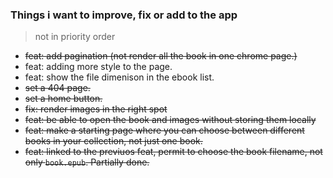 ### Things i want to improve, fix or add to the app  
> not in priority order  
  
- ~~feat: add pagination (not render all the book in one chrome page.)~~
- feat: adding more style to the page.
- feat: show the file dimenison in the ebook list.
- ~~set a 404 page.~~
- ~~set a home button.~~
- ~~fix: render images in the right spot~~
- ~~feat: be able to open the book and images without storing them locally~~
- ~~feat: make a starting page where you can choose between different books in your collection, not just one book.~~
- ~~feat: linked to the previuos feat, permit to choose the book filename, not only `book.epub`. Partially done.~~  
